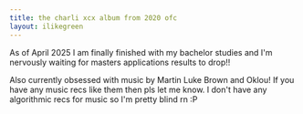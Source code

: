 ```yaml
---
title: the charli xcx album from 2020 ofc
layout: ilikegreen
---
```

As of April 2025 I am finally finished with my bachelor studies and I'm nervously waiting for masters applications results to drop!! 

Also currently obsessed with music by Martin Luke Brown and Oklou! If you have any music recs like them then pls let me know. I don't have any algorithmic recs for music so I'm pretty blind rn :P